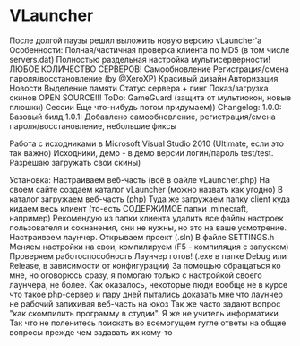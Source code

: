 VLauncher
=========
После долгой паузы решил выложить новую версию vLauncher'a
Особенности:
Полная/частичная проверка клиента по MD5 (в том числе servers.dat)
Полностью раздельная настройка мультисерверности!
ЛЮБОЕ КОЛИЧЕСТВО СЕРВЕРОВ!
Самообновление
Регистрация/смена пароля/восстановление (by @XeroXP)
Красивый дизайн
Авторизация
Новости
Выделение памяти
Статус сервера + пинг
Показ/загрузка скинов
OPEN SOURCE!!!
ToDo:
GameGuard (защита от мультиокон, новые плюшки)
Сессии
Еще что-нибудь потом придумаем))
Changelog:
1.0.0: Базовый билд
1.0.1: Добавлено самообновление, регистрация/смена пароля/восстановление, небольшие фиксы

Работа с исходниками в Microsoft Visual Studio 2010 (Ultimate, если это так важно)
Исходники, демо - в демо версии логин/пароль test/test. Разрешаю загружать свои скины)

Установка:
Настраиваем веб-часть (всё в файле vLauncher.php)
На своем сайте создаем каталог vLauncher (можно назвать как угодно)
В каталог загружаем веб-часть (php)
Туда же загружаем папку client куда кидаем весь клиент (то-есть СОДЕРЖИМОЕ папки .minecraft, например)
Рекомендую из папки клиента удалить все файлы настроек пользователя и сохнанения, они не нужны, но это на ваше усмотрение.
Настраиваем лаунчер. Открываем проект (.sln)
В файле SETTINGS.h Меняем настройки на свои, компилируем (F5 - компиляция с запуском)
Проверяем работоспособность
Лаунчер готов! (.ехе в папке Debug или Release, в зависимости от конфигурации)
За помощью обращаться ко мне, но оговорюсь сразу, я помогаю только с настройкой своего лаунчера, не более. Как оказалось, некоторые люди вообще не в курсе что такое php-сервер и пару дней пытались доказать мне что лаунчер не рабочий запихивая веб-часть на юкоз Так же часто задают вопрос "как скомпилить программу в студии". Я же не учитель информатики Так что не поленитесь поискать во всемогущем гугле ответы на общие вопросы прежде чем задавать их кому-то